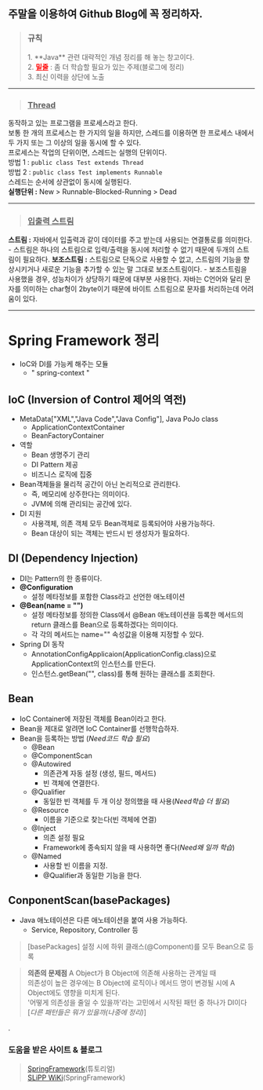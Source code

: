 ## 주말을 이용하여 Github Blog에 꼭 정리하자.
> <h3>규칙</h3>
> 1. **Java** 관련 대략적인 개념 정리를 해 놓는 창고이다.<br/>
> 2. <span style="color:red"><b><u>밑줄</u></b></span> : 좀 더 학습할 필요가 있는 주제(블로그에 정리)<br/>
> 3. 최신 이력을 상단에 노출<br/>
---

> <span style="color:red"><h3><u>Thread</u></h3></span>

동작하고 있는 프로그램을 프로세스라고 한다.<br/>
보통 한 개의 프로세스는 한 가지의 일을 하지만, 스레드를 이용하면 한 프로세스 내에서 두 가지 또는 그 이상의 일을 동시에 할 수 있다.<br/>
프로세스는 작업의 단위이면, 스레드는 실행의 단위이다.<br/>
방법 1 : `public class Test extends Thread`<br/>
방법 2 : `public class Test implements Runnable`<br/>
스레드는 순서에 상관없이 동시에 실행된다.<br/>
**실행단위 :** New > Runnable-Blocked-Running > Dead<br/>

---
> <span style="color:red"><h3><u>입출력 스트림</u></h3></span>

**스트림 :** 자바에서 입출력과 같이 데이터를 주고 받는데 사용되는 연결통로를 의미한다.
	- 스트림은 하나의 스트림으로 입력/출력을 동시에 처리할 수 없기 때문에 두개의 스트림이 필요하다.
**보조스트림 :** 스트림으로 단독으로 사용할 수 없고, 스트림의 기능을 향상시키거나 새로운 기능을 추가할 수 있는 말 그대로 보조스트림이다.
	- 보조스트림을 사용했을 경우, 성능차이가 상당하기 때문에 대부분 사용한다.
자바는 C언어와 달리 문자를 의미하는 char형이 2byte이기 때문에 바이트 스트림으로 문자를 처리하는데 어려움이 있다.

---
# Spring Framework 정리
- IoC와 DI를 가능케 해주는 모듈
	- " spring-context "

## IoC (Inversion of Control 제어의 역전)
- MetaData["XML","Java Code","Java Config"], Java PoJo class
	- ApplicationContextContainer
	- BeanFactoryContainer
- 역할
	- Bean 생명주기 관리
	- DI Pattern 제공
	- 비즈니스 로직에 집중
- Bean객체들을 물리적 공간이 아닌 논리적으로 관리한다.
	- 즉, 메모리에 상주한다는 의미이다.
	- JVM에 의해 관리되는 공간에 있다.
- DI 지원
	- 사용객체, 의존 객체 모두 Bean객체로 등록되어야 사용가능하다.
	- Bean 대상이 되는 객체는 반드시 빈 생성자가 필요하다.

## DI (Dependency Injection)
- DI는 Pattern의 한 종류이다.
- **@Configuration**
	- 설정 메타정보를 포함한 Class라고 선언한 애노테이션
- **@Bean(name = "")**
	- 설정 메타정보를 정의한 Class에서 @Bean 애노테이션을 등록한 메서드의 return 클래스를 Bean으로 등록하겠다는 의미이다.
	- 각 각의 메서드는 name="" 속성값을 이용해 지정할 수 있다.
- Spring DI 동작
	- AnnotationConfigApplicaion(ApplicationConfig.class)으로 ApplicationContext의 인스턴스를 만든다.
	- 인스턴스.getBean("", class)를 통해 원하는 클래스를 조회한다.

## Bean
- IoC Container에 저장된 객체를 Bean이라고 한다.
- Bean을 제대로 알려면 IoC Container를 선행학습하자.
- Bean을 등록하는 방법 (*Need코드 학습 필요*)
	- @Bean
	- @ComponentScan
	- @Autowired
		- 의존관계 자동 설정 (생성, 필드, 메서드)
		- 빈 객체에 연결한다.
	- @Qualifier
		- 동일한 빈 객체를 두 개 이상 정의했을 때 사용(*Need학습 더 필요*)
	- @Resource
		- 이름을 기준으로 찾는다(빈 객체에 연결)
	- @Inject
		- 의존 설정 필요
		- Framework에 종속되지 않을 때 사용하면 좋다(*Need왜 일까 학습*)
	- @Named
		- 사용할 빈 이름을 지정.
		- @Qualifier과 동일한 기능을 한다.

## ConponentScan(basePackages)
- Java 애노테이션은 다른 애노테이션을 붙여 사용 가능하다.
	- Service, Repository, Controller 등
> [basePackages]
>  설정 시에 하위 클래스(@Component)를 모두 Bean으로 등록

> **의존의 문제점**
> A Object가 B Object에 의존해 사용하는 관계일 때<br/>
> 의존성이 높은 경우에는 B Object에 로직이나 메서드 명이 변경될 시에 A Object에도 영향을 미치게 된다.<br/>
> '어떻게 의존성을 줄일 수 있을까'라는 고민에서 시작된 패턴 중 하나가 DI이다 [*다른 패턴들은 뭐가 있을까(나중에 정리)*]

.


### 도움을 받은 사이트 & 블로그
> [SpringFramework](https://www.tutorialspoint.com/)(튜토리얼)<br/>
> [SLiPP WiKi](https://www.slipp.net/wiki/pages/viewpage.action?pageId=25527606)(SpringFramework)
